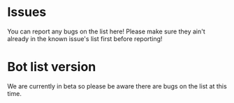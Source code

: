 # Issues
You can report any bugs on the list here! Please make sure they ain't already in the known issue's list first before reporting!


# Bot list version
We are currently in beta so please be aware there are bugs on the list at this time.
